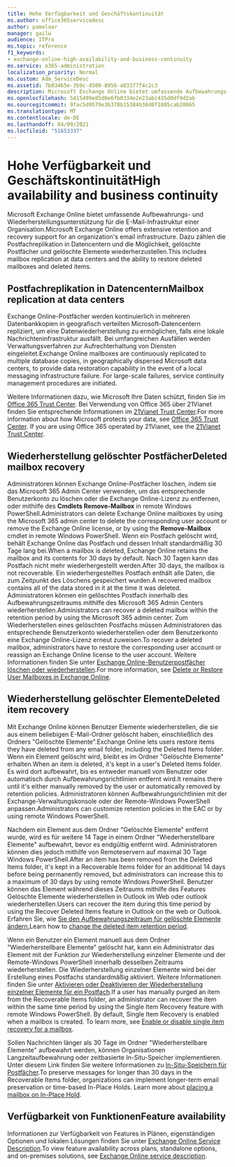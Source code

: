 ```yaml
---
title: Hohe Verfügbarkeit und Geschäftskontinuität
ms.author: office365servicedesc
author: pamelaar
manager: gailw
audience: ITPro
ms.topic: reference
f1_keywords:
- exchange-online-high-availability-and-business-continuity
ms.service: o365-administration
localization_priority: Normal
ms.custom: Adm_ServiceDesc
ms.assetid: 7b03465e-3b9c-4500-8956-a83377f4c2c3
description: Microsoft Exchange Online bietet umfassende Aufbewahrungs- und Wiederherstellungsunterstützung für die E-Mail-Infrastruktur einer Organisation. Dazu zählen die Postfachreplikation in Datencentern und die Möglichkeit, gelöschte Postfächer und gelöschte Elemente wiederherzustellen.
ms.openlocfilehash: 5415499e85d0e6fb0334e2e23abc435d0df9d2ab
ms.sourcegitcommit: 9fac5d9579e3b370b15384b36d0f1805cab20065
ms.translationtype: MT
ms.contentlocale: de-DE
ms.lasthandoff: 04/09/2021
ms.locfileid: "51653337"
---
```

# <a name="high-availability-and-business-continuity"></a><span data-ttu-id="60212-104">Hohe Verfügbarkeit und Geschäftskontinuität</span><span class="sxs-lookup"><span data-stu-id="60212-104">High availability and business continuity</span></span>

<span data-ttu-id="60212-105">Microsoft Exchange Online bietet umfassende Aufbewahrungs- und Wiederherstellungsunterstützung für die E-Mail-Infrastruktur einer Organisation.</span><span class="sxs-lookup"><span data-stu-id="60212-105">Microsoft Exchange Online offers extensive retention and recovery support for an organization's email infrastructure.</span></span> <span data-ttu-id="60212-106">Dazu zählen die Postfachreplikation in Datencentern und die Möglichkeit, gelöschte Postfächer und gelöschte Elemente wiederherzustellen.</span><span class="sxs-lookup"><span data-stu-id="60212-106">This includes mailbox replication at data centers and the ability to restore deleted mailboxes and deleted items.</span></span>
  
## <a name="mailbox-replication-at-data-centers"></a><span data-ttu-id="60212-107">Postfachreplikation in Datencentern</span><span class="sxs-lookup"><span data-stu-id="60212-107">Mailbox replication at data centers</span></span>

<span data-ttu-id="60212-p103">Exchange Online-Postfächer werden kontinuierlich in mehreren Datenbankkopien in geografisch verteilten Microsoft-Datencentern repliziert, um eine Datenwiederherstellung zu ermöglichen, falls eine lokale Nachrichteninfrastruktur ausfällt. Bei umfangreichen Ausfällen werden Verwaltungsverfahren zur Aufrechterhaltung von Diensten eingeleitet.</span><span class="sxs-lookup"><span data-stu-id="60212-p103">Exchange Online mailboxes are continuously replicated to multiple database copies, in geographically dispersed Microsoft data centers, to provide data restoration capability in the event of a local messaging infrastructure failure. For large-scale failures, service continuity management procedures are initiated.</span></span>
  
<span data-ttu-id="60212-p104">Weitere Informationen dazu, wie Microsoft Ihre Daten schützt, finden Sie im [Office 365 Trust Center](https://go.microsoft.com/fwlink/p/?LinkId=299135). Bei Verwendung von Office 365 über 21Vianet finden Sie entsprechende Informationen im [21Vianet Trust Center](https://www.21vbluecloud.com/office365/trustcenter/onlineservices.mdl).</span><span class="sxs-lookup"><span data-stu-id="60212-p104">For more information about how Microsoft protects your data, see [Office 365 Trust Center](https://go.microsoft.com/fwlink/p/?LinkId=299135). If you are using Office 365 operated by 21Vianet, see the [21Vianet Trust Center](https://www.21vbluecloud.com/office365/trustcenter/onlineservices.mdl).</span></span>
  
## <a name="deleted-mailbox-recovery"></a><span data-ttu-id="60212-112">Wiederherstellung gelöschter Postfächer</span><span class="sxs-lookup"><span data-stu-id="60212-112">Deleted mailbox recovery</span></span>

<span data-ttu-id="60212-113">Administratoren können Exchange Online-Postfächer löschen, indem sie das Microsoft 365 Admin Center verwenden, um das entsprechende Benutzerkonto zu löschen oder die Exchange Online-Lizenz zu entfernen, oder mithilfe des **Cmdlets Remove-Mailbox** in remote Windows PowerShell.</span><span class="sxs-lookup"><span data-stu-id="60212-113">Administrators can delete Exchange Online mailboxes by using the Microsoft 365 admin center to delete the corresponding user account or remove the Exchange Online license, or by using the **Remove-Mailbox** cmdlet in remote Windows PowerShell.</span></span> <span data-ttu-id="60212-114">Wenn ein Postfach gelöscht wird, behält Exchange Online das Postfach und dessen Inhalt standardmäßig 30 Tage lang bei.</span><span class="sxs-lookup"><span data-stu-id="60212-114">When a mailbox is deleted, Exchange Online retains the mailbox and its contents for 30 days by default.</span></span> <span data-ttu-id="60212-115">Nach 30 Tagen kann das Postfach nicht mehr wiederhergestellt werden.</span><span class="sxs-lookup"><span data-stu-id="60212-115">After 30 days, the mailbox is not recoverable.</span></span> <span data-ttu-id="60212-116">Ein wiederhergestelltes Postfach enthält alle Daten, die zum Zeitpunkt des Löschens gespeichert wurden.</span><span class="sxs-lookup"><span data-stu-id="60212-116">A recovered mailbox contains all of the data stored in it at the time it was deleted.</span></span> <span data-ttu-id="60212-117">Administratoren können ein gelöschtes Postfach innerhalb des Aufbewahrungszeitraums mithilfe des Microsoft 365 Admin Centers wiederherstellen.</span><span class="sxs-lookup"><span data-stu-id="60212-117">Administrators can recover a deleted mailbox within the retention period by using the Microsoft 365 admin center.</span></span> <span data-ttu-id="60212-118">Zum Wiederherstellen eines gelöschten Postfachs müssen Administratoren das entsprechende Benutzerkonto wiederherstellen oder dem Benutzerkonto eine Exchange Online-Lizenz erneut zuweisen.</span><span class="sxs-lookup"><span data-stu-id="60212-118">To recover a deleted mailbox, administrators have to restore the corresponding user account or reassign an Exchange Online license to the user account.</span></span> <span data-ttu-id="60212-119">Weitere Informationen finden Sie unter [Exchange Online-Benutzerpostfächer löschen oder wiederherstellen](/exchange/recipients-in-exchange-online/delete-or-restore-mailboxes).</span><span class="sxs-lookup"><span data-stu-id="60212-119">For more information, see [Delete or Restore User Mailboxes in Exchange Online](/exchange/recipients-in-exchange-online/delete-or-restore-mailboxes).</span></span>
  
## <a name="deleted-item-recovery"></a><span data-ttu-id="60212-120">Wiederherstellung gelöschter Elemente</span><span class="sxs-lookup"><span data-stu-id="60212-120">Deleted item recovery</span></span>

<span data-ttu-id="60212-121">Mit Exchange Online können Benutzer Elemente wiederherstellen, die sie aus einem beliebigen E-Mail-Ordner gelöscht haben, einschließlich des Ordners "Gelöschte Elemente".</span><span class="sxs-lookup"><span data-stu-id="60212-121">Exchange Online lets users restore items they have deleted from any email folder, including the Deleted Items folder.</span></span> <span data-ttu-id="60212-122">Wenn ein Element gelöscht wird, bleibt es im Ordner "Gelöschte Elemente" erhalten.</span><span class="sxs-lookup"><span data-stu-id="60212-122">When an item is deleted, it's kept in a user's Deleted Items folder.</span></span> <span data-ttu-id="60212-123">Es wird dort aufbewahrt, bis es entweder manuell vom Benutzer oder automatisch durch Aufbewahrungsrichtlinien entfernt wird.</span><span class="sxs-lookup"><span data-stu-id="60212-123">It remains there until it's either manually removed by the user or automatically removed by retention policies.</span></span> <span data-ttu-id="60212-124">Administratoren können Aufbewahrungsrichtlinien mit der Exchange-Verwaltungskonsole oder der Remote-Windows PowerShell anpassen.</span><span class="sxs-lookup"><span data-stu-id="60212-124">Administrators can customize retention policies in the EAC or by using remote Windows PowerShell.</span></span>
  
<span data-ttu-id="60212-125">Nachdem ein Element aus dem Ordner "Gelöschte Elemente" entfernt wurde, wird es für weitere 14 Tage in einem Ordner "Wiederherstellbare Elemente" aufbewahrt, bevor es endgültig entfernt wird. Administratoren können dies jedoch mithilfe von Remoteservern auf maximal 30 Tage Windows PowerShell.</span><span class="sxs-lookup"><span data-stu-id="60212-125">After an item has been removed from the Deleted Items folder, it's kept in a Recoverable Items folder for an additional 14 days before being permanently removed, but administrators can increase this to a maximum of 30 days by using remote Windows PowerShell.</span></span> <span data-ttu-id="60212-126">Benutzer können das Element während dieses Zeitraums mithilfe des Features Gelöschte Elemente wiederherstellen in Outlook im Web oder outlook wiederherstellen.</span><span class="sxs-lookup"><span data-stu-id="60212-126">Users can recover the item during this time period by using the Recover Deleted Items feature in Outlook on the web or Outlook.</span></span> <span data-ttu-id="60212-127">Erfahren Sie, wie [Sie den Aufbewahrungszeitraum für gelöschte Elemente ändern.](/exchange/recipients-in-exchange-online/manage-user-mailboxes/change-deleted-item-retention)</span><span class="sxs-lookup"><span data-stu-id="60212-127">Learn how to [change the deleted item retention period](/exchange/recipients-in-exchange-online/manage-user-mailboxes/change-deleted-item-retention).</span></span>
  
<span data-ttu-id="60212-p108">Wenn ein Benutzer ein Element manuell aus dem Ordner "Wiederherstellbare Elemente" gelöscht hat, kann ein Administrator das Element mit der Funktion zur Wiederherstellung einzelner Elemente und der Remote-Windows PowerShell innerhalb desselben Zeitraums wiederherstellen. Die Wiederherstellung einzelner Elemente wird bei der Erstellung eines Postfachs standardmäßig aktiviert. Weitere Informationen finden Sie unter [Aktivieren oder Deaktivieren der Wiederherstellung einzelner Elemente für ein Postfach](/exchange/recipients-in-exchange-online/manage-user-mailboxes/enable-or-disable-single-item-recovery).</span><span class="sxs-lookup"><span data-stu-id="60212-p108">If a user has manually purged an item from the Recoverable Items folder, an administrator can recover the item within the same time period by using the Single Item Recovery feature with remote Windows PowerShell. By default, Single Item Recovery is enabled when a mailbox is created. To learn more, see [Enable or disable single item recovery for a mailbox](/exchange/recipients-in-exchange-online/manage-user-mailboxes/enable-or-disable-single-item-recovery).</span></span>
  
<span data-ttu-id="60212-p109">Sollen Nachrichten länger als 30 Tage im Ordner "Wiederherstellbare Elemente" aufbewahrt werden, können Organisationen Langzeitaufbewahrung oder zeitbasierte In-Situ-Speicher implementieren. Unter diesem Link finden Sie weitere Informationen zu [In-Situ-Speichern für Postfächer](/exchange/security-and-compliance/in-place-and-litigation-holds).</span><span class="sxs-lookup"><span data-stu-id="60212-p109">To preserve messages for longer than 30 days in the Recoverable Items folder, organizations can implement longer-term email preservation or time-based In-Place Holds. Learn more about [placing a mailbox on In-Place Hold](/exchange/security-and-compliance/in-place-and-litigation-holds).</span></span>
  
## <a name="feature-availability"></a><span data-ttu-id="60212-133">Verfügbarkeit von Funktionen</span><span class="sxs-lookup"><span data-stu-id="60212-133">Feature availability</span></span>

<span data-ttu-id="60212-134">Informationen zur Verfügbarkeit von Features in Plänen, eigenständigen Optionen und lokalen Lösungen finden Sie unter [Exchange Online Service Description](exchange-online-service-description.md).</span><span class="sxs-lookup"><span data-stu-id="60212-134">To view feature availability across plans, standalone options, and on-premises solutions, see [Exchange Online service description](exchange-online-service-description.md).</span></span>
